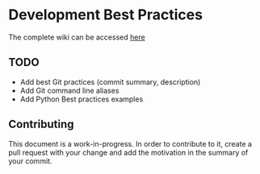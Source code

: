 # Development Best Practices

The complete wiki can be accessed [here](https://github.com/trein/dev-best-practices/wiki)

## TODO
* Add best Git practices (commit summary, description)
* Add Git command line aliases
* Add Python Best practices examples

## Contributing
This document is a work-in-progress. In order to contribute to it, create a pull request with your change and add the motivation in the summary of your commit.
